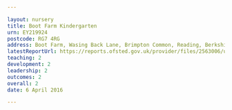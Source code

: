 ```yaml
---

layout: nursery
title: Boot Farm Kindergarten
urn: EY219924
postcode: RG7 4RG
address: Boot Farm, Wasing Back Lane, Brimpton Common, Reading, Berkshire, RG7 4RG
latestReportUrl: https://reports.ofsted.gov.uk/provider/files/2563006/urn/EY219924.pdf
teaching: 2
development: 2
leadership: 2
outcomes: 2
overall: 2
date: 6 April 2016

---
```

